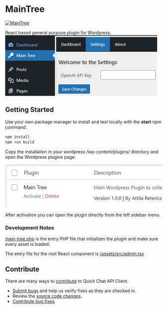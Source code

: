 # MainTree

[![MainTree](https://github.com/Reterics/main-tree/actions/workflows/webpack.yml/badge.svg)](https://github.com/Reterics/main-tree/actions/workflows/webpack.yml)

React based general purpose plugin for Wordpress.
![Plugin Preview](./assets/images/preview.png)

## Getting Started

Use your own package manager to install and test locally with the **start** npm command.

```bash
npm install
npm run build
```

Copy the installation in your wordpress /wp-content/plugins/ directory and open the Wordpress plugins page:

![Activate Plugin](./assets/images/activate.png)

After activation you can open the plugin directly from the left sidebar menu.

### Development Notes

[main-tree.php](main-tree.php) is the entry PHP file that initializes the plugin and make sure every asset is loaded.

The entry file for the root React component is [/assets/src/admin.tsx](assets%2Fsrc%2Fadmin.tsx)


## Contribute

There are many ways to [contribute](https://github.com/Reterics/main-tree/blob/main/CONTRIBUTING.md) to Quick Chat API Client.
* [Submit bugs](https://github.com/Reterics/main-tree/issues) and help us verify fixes as they are checked in.
* Review the [source code changes](https://github.com/Reterics/main-tree/pulls).
* [Contribute bug fixes](https://github.com/Reterics/main-tree/blob/main/CONTRIBUTING.md).

